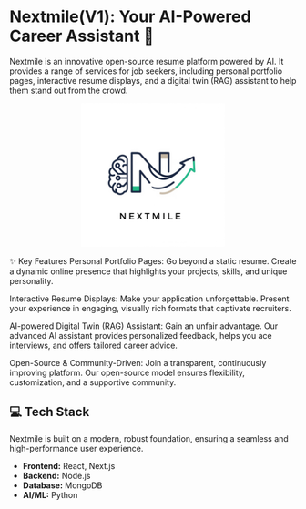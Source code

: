 # Nextmile(V1): Your AI-Powered Career Assistant 🚀
Nextmile is an innovative open-source resume platform powered by AI. It provides a range of services for job seekers, including personal portfolio pages, interactive resume displays, and a digital twin (RAG) assistant to help them stand out from the crowd.

<center>
  <img src="Nextmile_logo.png" width="50%" alt="Nextmile logo"/>
</center>


✨ Key Features
Personal Portfolio Pages: Go beyond a static resume. Create a dynamic online presence that highlights your projects, skills, and unique personality.

Interactive Resume Displays: Make your application unforgettable. Present your experience in engaging, visually rich formats that captivate recruiters.

AI-powered Digital Twin (RAG) Assistant: Gain an unfair advantage. Our advanced AI assistant provides personalized feedback, helps you ace interviews, and offers tailored career advice.

Open-Source & Community-Driven: Join a transparent, continuously improving platform. Our open-source model ensures flexibility, customization, and a supportive community.

## 💻 Tech Stack  
Nextmile is built on a modern, robust foundation, ensuring a seamless and high-performance user experience.  

- **Frontend:** React, Next.js  
- **Backend:** Node.js  
- **Database:** MongoDB  
- **AI/ML:** Python  

